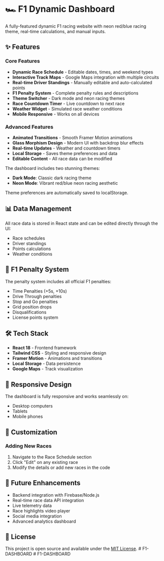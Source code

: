 # 🏎️ F1 Dynamic Dashboard

A fully-featured dynamic F1 racing website with neon red/blue racing theme, real-time calculations, and manual inputs.

## ✨ Features

### Core Features
- **Dynamic Race Schedule** - Editable dates, times, and weekend types
- **Interactive Track Maps** - Google Maps integration with multiple circuits
- **Real-time Driver Standings** - Manually editable and auto-calculated points
- **F1 Penalty System** - Complete penalty rules and descriptions
- **Theme Switcher** - Dark mode and neon racing themes
- **Race Countdown Timer** - Live countdown to next race
- **Weather Widget** - Simulated race weather conditions
- **Mobile Responsive** - Works on all devices

### Advanced Features
- **Animated Transitions** - Smooth Framer Motion animations
- **Glass Morphism Design** - Modern UI with backdrop blur effects
- **Real-time Updates** - Weather and countdown timers
- **Local Storage** - Saves theme preferences and data
- **Editable Content** - All race data can be modified

The dashboard includes two stunning themes:

- **Dark Mode**: Classic dark racing theme
- **Neon Mode**: Vibrant red/blue neon racing aesthetic

Theme preferences are automatically saved to localStorage.

## 📊 Data Management

All race data is stored in React state and can be edited directly through the UI:
- Race schedules
- Driver standings
- Points calculations
- Weather conditions

## 🏁 F1 Penalty System

The penalty system includes all official F1 penalties:
- Time Penalties (+5s, +10s)
- Drive Through penalties
- Stop and Go penalties
- Grid position drops
- Disqualifications
- License points system

## 🛠️ Tech Stack

- **React 18** - Frontend framework
- **Tailwind CSS** - Styling and responsive design
- **Framer Motion** - Animations and transitions
- **Local Storage** - Data persistence
- **Google Maps** - Track visualization

## 📱 Responsive Design

The dashboard is fully responsive and works seamlessly on:
- Desktop computers
- Tablets
- Mobile phones

## 🔧 Customization

### Adding New Races
1. Navigate to the Race Schedule section
2. Click "Edit" on any existing race
3. Modify the details or add new races in the code

## 🌟 Future Enhancements

- Backend integration with Firebase/Node.js
- Real-time race data API integration
- Live telemetry data
- Race highlights video player
- Social media integration
- Advanced analytics dashboard

## 📄 License

This project is open source and available under the [MIT License](LICENSE).
#   F 1 - D A S H B O A R D  
 #   F 1 - D A S H B O A R D  
 